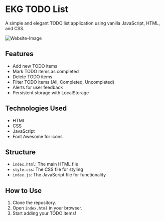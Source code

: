 # EKG TODO List

A simple and elegant TODO list application using vanilla JavaScript, HTML, and CSS.

![Website-Image](https://github.com/user-attachments/assets/b40da60a-2d2f-4cc6-8f17-7d408c7fafdb)


## Features

- Add new TODO items
- Mark TODO items as completed
- Delete TODO items
- Filter TODO items (All, Completed, Uncompleted)
- Alerts for user feedback
- Persistent storage with LocalStorage

## Technologies Used

- HTML
- CSS
- JavaScript
- Font Awesome for icons

## Structure

- `index.html`: The main HTML file
- `style.css`: The CSS file for styling
- `index.js`: The JavaScript file for functionality

## How to Use

1. Clone the repository.
2. Open `index.html` in your browser.
3. Start adding your TODO items!
